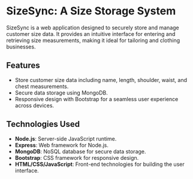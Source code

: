 # SizeSync: A Size Storage System

SizeSync is a web application designed to securely store and manage customer size data. It provides an intuitive interface for entering and retrieving size measurements, making it ideal for tailoring and clothing businesses.

## Features

- Store customer size data including name, length, shoulder, waist, and chest measurements.
- Secure data storage using MongoDB.
- Responsive design with Bootstrap for a seamless user experience across devices.

## Technologies Used

- **Node.js**: Server-side JavaScript runtime.
- **Express**: Web framework for Node.js.
- **MongoDB**: NoSQL database for secure data storage.
- **Bootstrap**: CSS framework for responsive design.
- **HTML/CSS/JavaScript**: Front-end technologies for building the user interface.
